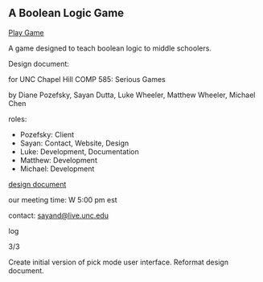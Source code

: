 ## A Boolean Logic Game

[Play Game](./game/)

A game designed to teach boolean logic to middle schoolers.

Design document: 

for UNC Chapel Hill COMP 585: Serious Games

by Diane Pozefsky, Sayan Dutta, Luke Wheeler, Matthew Wheeler, Michael Chen

roles:
- Pozefsky: Client
- Sayan: Contact, Website, Design
- Luke: Development, Documentation
- Matthew: Development
- Michael: Development

[design document](https://docs.google.com/document/d/1SrISkYdD87iMD4DEaaL2fdshgJx2viY8uf-1RKO_HZk/edit?usp=sharing)

our meeting time: W 5:00 pm est

contact: sayand@live.unc.edu

log

3/3

Create initial version of pick mode user interface. Reformat design document.
